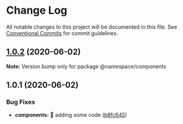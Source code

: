 # Change Log

All notable changes to this project will be documented in this file.
See [Conventional Commits](https://conventionalcommits.org) for commit guidelines.

## [1.0.2](https://github.com/mirenod/lerna-test/compare/v1.0.1...v1.0.2) (2020-06-02)

**Note:** Version bump only for package @namespace/components





## 1.0.1 (2020-06-02)


### Bug Fixes

* **components:** :art: adding some code ([b8fc645](https://github.com/mirenod/lerna-test/commit/b8fc6452d4268746d25723dd04e3cd8d19c38043))
